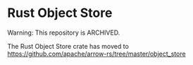 # Rust Object Store

Warning: This repository is ARCHIVED.

The Rust Object Store crate has moved to https://github.com/apache/arrow-rs/tree/master/object_store
